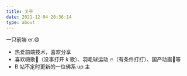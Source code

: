 ```yaml
---
title: 关于
date: 2021-12-04 20:36:14
type: about
---
```


一只前端 er.😄

- 热爱前端技术，喜欢分享
- 喜欢嗨歌:microphone:（没事打开 k 歌）、羽毛球运动 🔥（有条件打打）、国产动画:dash:等
- B 站不定时更新的一位佛系 up 主
